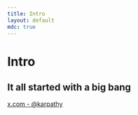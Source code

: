 ```yaml
---
title: Intro
layout: default
mdc: true
---
```


# Intro
## It all started with a big bang

<div class="flex items-center justify-center ">
    <Tweet id="1886192184808149383"/>
</div>

<!--
Andrej Karpathy:
 - founding member of OpenAI
 - has been with Tesla AI
 - amazing youtube streams on building LLM
-->

[x.com - @karpathy](https://x.com/karpathy/status/1886192184808149383)
